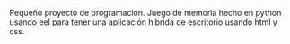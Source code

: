 Pequeño proyecto de programación. Juego de memorìa hecho en python usando eel para tener una aplicación hibrida de escritorio usando html y css. 

